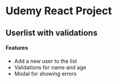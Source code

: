 # Udemy React Project

## Userlist with validations


#### Features

- Add a new user to the list
- Validations for name and age
- Modal for showing errors

